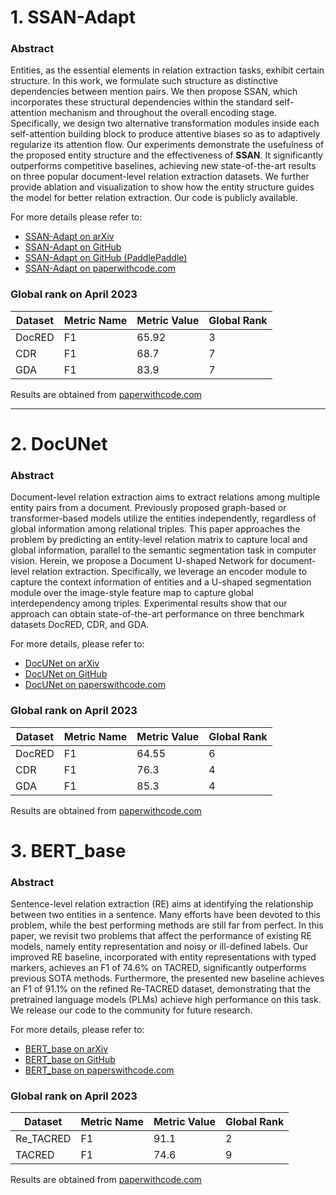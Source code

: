 # 1. SSAN-Adapt

### Abstract

Entities, as the essential elements in relation extraction tasks, exhibit certain structure. In this work, we formulate such structure as
distinctive dependencies between mention pairs. We then propose SSAN, which incorporates these structural dependencies within the standard
self-attention mechanism and throughout the overall encoding stage. Specifically, we design two alternative transformation modules inside
each self-attention building block to produce attentive biases so as to adaptively regularize its attention flow. Our experiments
demonstrate the usefulness of the proposed entity structure and the effectiveness of **SSAN**. It significantly outperforms competitive
baselines, achieving new state-of-the-art results on three popular document-level relation extraction datasets. We further provide ablation
and visualization to show how the entity structure guides the model for better relation extraction. Our code is publicly available.

For more details please refer to:
* [SSAN-Adapt on arXiv](https://arxiv.org/abs/2102.10249v1)
* [SSAN-Adapt on GitHub](https://github.com/BenfengXu/SSAN)
* [SSAN-Adapt on GitHub (PaddlePaddle)](https://github.com/PaddlePaddle/Research)
* [SSAN-Adapt on paperwithcode.com](https://paperswithcode.com/paper/entity-structure-within-and-throughout)

### Global rank on April 2023

| Dataset | Metric Name | Metric Value | Global Rank |
|---------|-------------|--------------|-------------|
| DocRED  | F1          | 65.92        | 3           |
| CDR     | F1          | 68.7         | 7           |
| GDA     | F1          | 83.9         | 7           |

Results are obtained from [paperwithcode.com](https://paperswithcode.com/paper/entity-structure-within-and-throughout)

---

# 2. DocUNet

### Abstract

Document-level relation extraction aims to extract relations among multiple entity pairs from a document. Previously proposed graph-based
or transformer-based models utilize the entities independently, regardless of global information among relational triples. This paper 
approaches the problem by predicting an entity-level relation matrix to capture local and global information, parallel to the semantic
segmentation task in computer vision. Herein, we propose a Document U-shaped Network for document-level relation extraction. Specifically,
we leverage an encoder module to capture the context information of entities and a U-shaped segmentation module over the image-style
feature map to capture global interdependency among triples. Experimental results show that our approach can obtain state-of-the-art
performance on three benchmark datasets DocRED, CDR, and GDA.

For more details, please refer to:
* [DocUNet on arXiv](https://arxiv.org/abs/2106.03618v2)
* [DocUNet on GitHub](https://github.com/zjunlp/DocuNet)
* [DocUNet on paperswithcode.com](https://paperswithcode.com/paper/document-level-relation-extraction-as)


### Global rank on April 2023

| Dataset | Metric Name | Metric Value | Global Rank |
|---------|-------------|--------------|-------------|
| DocRED  | F1          | 64.55        | 6           |
| CDR     | F1          | 76.3         | 4           |
| GDA     | F1          | 85.3         | 4           |

Results are obtained from [paperwithcode.com](https://paperswithcode.com/paper/document-level-relation-extraction-as)


# 3. BERT_base

### Abstract

Sentence-level relation extraction (RE) aims at identifying the relationship between two entities in a sentence. Many efforts have been 
devoted to this problem, while the best performing methods are still far from perfect. In this paper, we revisit two problems that affect
the performance of existing RE models, namely entity representation and noisy or ill-defined labels. Our improved RE baseline, incorporated
with entity representations with typed markers, achieves an F1 of 74.6% on TACRED, significantly outperforms previous SOTA methods. 
Furthermore, the presented new baseline achieves an F1 of 91.1% on the refined Re-TACRED dataset, demonstrating that the pretrained
language models (PLMs) achieve high performance on this task. We release our code to the community for future research.

For more details, please refer to:
* [BERT_base on arXiv](https://arxiv.org/abs/2102.01373)
* [BERT_base on GitHub](https://github.com/wzhouad/RE_improved_baseline)
* [BERT_base on paperswithcode.com](https://paperswithcode.com/paper/an-improved-baseline-for-sentence-level)


### Global rank on April 2023

| Dataset   | Metric Name | Metric Value | Global Rank |
|-----------|-------------|--------------|-------------|
| Re_TACRED | F1          | 91.1         | 2           |
| TACRED    | F1          | 74.6         | 9           |

Results are obtained from [paperwithcode.com](https://paperswithcode.com/paper/an-improved-baseline-for-sentence-level)
